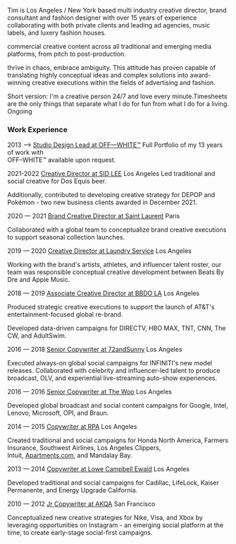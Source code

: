 
Tim is Los Angeles / New York based multi industry  creative director, brand consultant and fashion designer with over 15 years of experience collaborating with both private clients and leading ad agencies, music labels, and luxery fashion houses.

commercial creative content across all traditional and emerging media platforms, from pitch to post-production.  

thrive in chaos, embrace ambiguity. This attitude has proven capable of translating highly conceptual ideas and complex solutions into award-winning creative executions within the fields of advertising and fashion.  
  
Short version: I'm a creative person 24/7 and love every minute.Timesheets are the only things that separate what I do for fun from what I do for a living.
Ongoing

### Work Experience

2013 —> 
[Studio Design Lead at OFF—WHITE™](https://www.tdeasy.com/off-white)﻿
Full Portfolio of my 13 years of work with   
OFF–WHITE™ available upon request.

2021-2022
[Creative Director at SID LEE](http://sidlee.com/)﻿
Los Angeles
Led traditional and social creative for Dos Equis beer.

Additionally, contributed to developing creative strategy for DEPOP and Pokémon - two new business clients awarded in December 2021.

2020 — 2021
[Brand Creative Director at Saint Laurent](http://ysl.com/)﻿
Paris

Collaborated with a global team to conceptualize brand creative executions to support seasonal collection launches.

2019 — 2020
[Creative Director at Laundry Service](https://247laundryservice.com/)﻿
Los Angeles

Working with the brand's artists, athletes, and influencer talent roster, our team was responsible conceptual creative development between Beats By Dre and Apple Music.

2018 — 2019
[Associate Creative Director at BBDO LA](https://www.bbdola.com/)﻿
Los Angeles

Produced strategic creative executions to support the launch of AT&T's entertainment-focused global re-brand.

Developed data-driven campaigns for DIRECTV, HBO MAX, TNT, CNN, The CW, and AdultSwim.

2016 — 2018
[Senior Copywriter at 72andSunny](https://www.72andsunny.com/)﻿
Los Angeles

Executed always-on global social campaigns for INFINITI's new model releases. Collaborated with celebrity and influencer-led talent to produce broadcast, OLV, and experiential live-streaming auto-show experiences.

2016 — 2016
[Senior Copywriter at The Woo](https://thewoo.com/)﻿
Los Angeles

Developed global broadcast and social content campaigns for Google, Intel, Lenovo, Microsoft, OPI, and Braun.

2014 — 2015
[Copywriter at RPA](https://www.rpa.com/)﻿
Los Angeles

Created traditional and social campaigns for Honda North America, Farmers Insurance, Southwest Airlines, Los Angeles Clippers, Intuit, [Apartments.com](http://apartments.com/), and Mandalay Bay.

2013 — 2014
[Copywriter at Lowe Campbell Ewald](https://c-e.com/)﻿
Los Angeles

Developed traditional and social campaigns for Cadillac, LifeLock, Kaiser Permanente, and Energy Upgrade California.

2010 — 2012
[Jr Copywriter at AKQA](https://www.akqa.com/)﻿
San Francisco

Conceptualized new creative strategies for Nike, Visa, and Xbox by leveraging opportunities on Instagram - an emerging social platform at the time, to create early-stage social-first campaigns.
